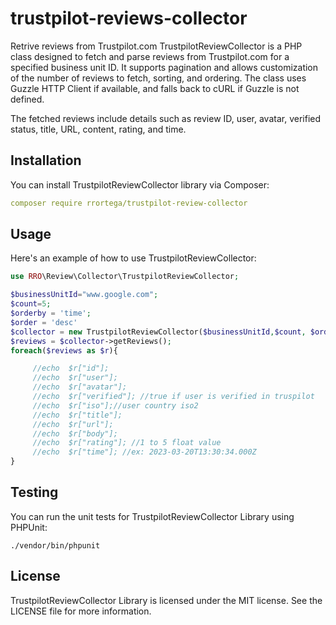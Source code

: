 # trustpilot-reviews-collector
  
Retrive reviews from Trustpilot.com
TrustpilotReviewCollector is a PHP class designed to fetch and parse reviews
from Trustpilot.com for a specified business unit ID. It supports pagination
and allows customization of the number of reviews to fetch, sorting, and ordering.
The class uses Guzzle HTTP Client if available, and falls back to cURL if Guzzle
is not defined. 

The fetched reviews include details such as review ID, user, avatar, verified status, title, URL, content, rating, and time.

## Installation
You can install TrustpilotReviewCollector library via Composer:
```yml
composer require rrortega/trustpilot-review-collector
```

## Usage

Here's an example of how to use TrustpilotReviewCollector:

```php
use RRO\Review\Collector\TrustpilotReviewCollector;

$businessUnitId="www.google.com";
$count=5;
$orderby = 'time';
$order = 'desc'
$collector = new TrustpilotReviewCollector($businessUnitId,$count, $orderby , $order );
$reviews = $collector->getReviews();
foreach($reviews as $r){

     //echo  $r["id"];
     //echo  $r["user"];
     //echo  $r["avatar"];
     //echo  $r["verified"]; //true if user is verified in truspilot
     //echo  $r["iso"];//user country iso2
     //echo  $r["title"];
     //echo  $r["url"];
     //echo  $r["body"];
     //echo  $r["rating"]; //1 to 5 float value
     //echo  $r["time"]; //ex: 2023-03-20T13:30:34.000Z
}

```

## Testing

You can run the unit tests for TrustpilotReviewCollector Library using PHPUnit:

```cli
./vendor/bin/phpunit
```


## License

TrustpilotReviewCollector Library is licensed under the MIT license. See the LICENSE file for more information. 

